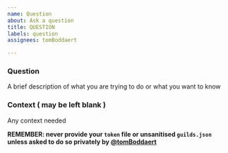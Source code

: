 ```yaml
---
name: Question
about: Ask a question
title: QUESTION
labels: question
assignees: tomBoddaert

---
```


### Question

A brief description of what you are trying to do or what you want to know

### Context  ( may be left blank )

Any context needed


**REMEMBER: never provide your `token` file or unsanitised `guilds.json` unless asked to do so privately by [@tomBoddaert](https://github.com/tomBoddaert)**
